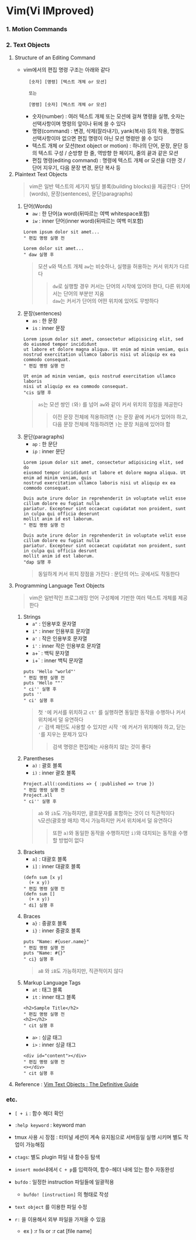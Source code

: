 # Vim(Vi IMproved)
### 1. Motion Commands

### 2. Text Objects
1. Structure of an Editing Command
	- vim에서의 편집 명령 구조는 아래와 같다

			[숫자] [명령] [텍스트 개체 or 모션]
			
			또는
			
			[명령] [숫자] [텍스트 개체 or 모션]

		- 숫자(number) : 여러 텍스트 개체 또는 모션에 걸쳐 명령을 실행, 숫자는 선택사항이며 명령의 앞이나 뒤에 쓸 수 있다
		- 명령(command) : 변경, 삭제(잘라내기), yank(복사) 등의 작용, 명령도 선택사항이마 없으면 편집 명령이 아닌 모션 명령만 쓸 수 있다
		- 텍스트 개체 or 모션(text object or motion) : 하나의 단어, 문장, 문단 등의 텍스트 구성 / 순방향 한 줄, 역방향 한 페이지, 줄의 끝과 같은 모션
		- 편집 명령(editing command) : 명령에 텍스트 개체 or 모션을 더한 것 / 단어 지우기, 다음 문장 변경, 문단 복사 등
2. Plaintext Text Objects
	> vim은 일반 텍스트의 세가지 빌딩 블록(building blocks)을 제공한다 : 단어(words), 문장(sentences), 문단(paragraphs)
	1. 단어(Words)
		- `aw` : 한 단어(a word)(뒤따르는 여백 whitespace포함)
		- `iw` : inner 단어(inner word)(뒤따르는 여백 미포함)
		```vim	
		Lorem ipsum dolor sit amet...
		" 편집 명령 실행 전
		
		Lorem dolor sit amet...
		" daw 실행 후
		```
		> 모션 `w`와 텍스트 개체 `aw`는 비슷하나, 실행을 허용하는 커서 위치가 다르다
		>> `dw`로 실행할 경우 커서는 단어의 시작에 있어야 한다, 다른 위치에서는 단어의 부분만 지움  
		>> `daw`는 커서가 단어의 어떤 위치에 있어도 무방하다
	2. 문장(sentences)
		- `as` : 한 문장
		- `is` : inner 문장
		```vim
		Lorem ipsum dolor sit amet, consectetur adipisicing elit, sed do eiusmod tempor incididunt
		ut labore et dolore magna aliqua. Ut enim ad minim veniam, quis
		nostrud exercitation ullamco laboris nisi ut aliquip ex ea commodo consequat.
		" 편집 명령 실행 전
		
		Ut enim ad minim veniam, quis nostrud exercitation ullamco laboris
		nisi ut aliquip ex ea commodo consequat.
		"cis 실행 후
		```
		> `as`는 모션 쌍인 `(`와`)` 를 넘어 `aw`와 같이 커서 위치의 장점을 제공한다
		>> 이전 문장 전체에 적용하려면 `(`는 문장 끝에 커서가 있어야 하고, 다음 문장 전체에 작동하려면 `)`는 문장 처음에 있어야 함
	3. 문단(paragraphs)
		- `ap` : 한 문단
		- `ip` : inner 문단
		```vim
		Lorem ipsum dolor sit amet, consectetur adipisicing elit, sed do
		eiusmod tempor incididunt ut labore et dolore magna aliqua. Ut enim ad minim veniam, quis 
		nostrud exercitation ullamco laboris nisi ut aliquip ex ea commodo consequat.
		
		Duis aute irure dolor in reprehenderit in voluptate velit esse cillum dolore eu fugiat nulla
		pariatur. Excepteur sint occaecat cupidatat non proident, sunt in culpa qui officia deserunt
		mollit anim id est laborum.
		" 편집 명령 실행 전
		
		Duis aute irure dolor in reprehenderit in voluptate velit esse cillum dolore eu fugiat nulla
		pariatur. Excepteur sint occaecat cupidatat non proident, sunt in culpa qui officia desrunt
		mollit anim id est laborum.
		"dap 실행 후
		```
		> 동일하게 커서 위치 장점을 가진다 : 문단의 어느 곳에서도 작동한다
3. Programming Language Text Objects
	> vim은 일반적인 프로그래밍 언어 구성체에 기반한 여러 텍스트 개체를 제공한다
	1. Strings
		- `a"` : 인용부호 문자열
		- `i"` : inner 인용부호 문자열
		- `a'` : 작은 인용부호 문자열
		- `i'` : inner 작은 인용부호 문자열
		- `a`+` : 백틱 문자열
		- `i`+` : inner 백틱 문자열
		```vim
		puts 'Hello "world"'
		" 편집 명령 실행 전
		puts 'Hello ""'
		" ci'' 실행 후
		puts ''
		" ci' 실행 후
		```
		> 첫 `'`에 커서를 위치하고 `ct'` 를 실행하면 동일한 동작을 수행하나 커서 위치에서 덜 유연하다  
		> `/'` 검색 패턴도 사용할 수 있지만 시작 `'`에 커서가 위치해야 하고, 닫는 `'`를 지우는 문제가 있다
		>> 검색 명령은 편집에는 사용하지 않는 것이 좋다
	2. Parentheses
		- `a)` : 괄호 블록
		- `i)` : inner 괄호 블록
		```vim
		Project.all(:conditions => { :published => true })
		" 편집 명령 실행 전
		Project.all
		" ci'' 실행 후
		```
		> `ab` 와 `ib`도 가능하지만, 괄호문자를 포함하는 것이 더 직관적이다  
		> `%`모션(괄호쌍 매치) 역시 가능하지만 커서 위치에서 덜 유연하다
		>> 또한 `a)`와 동일한 동작을 수행하지만 `i)`와 대치되는 동작을 수행할 방법이 없다
	3. Brackets
		- `a]` : 대괄호 블록
		- `i]` : inner 대괄호 블록
		```vim
		(defn sum [x y]
		  (+ x y))
		" 편집 명령 실행 전
		(defn sum []
		  (+ x y))
		" di] 실행 후
		```
	4. Braces
		- `a}` : 중괄호 블록
		- `i}` : inner 중괄호 블록
		```vim
		puts "Name: #{user.name}"
		" 편집 명령 실행 전
		puts "Name: #{}"
		" ci} 실행 후
		```
		> `aB` 와 `iB`도 가능하지만, 직관적이지 않다
	5. Markup Language Tags
		- `at` : 태그 블록
		- `it` : inner 태그 블록
		```vim
		<h2>Sample Title</h2>
		" 편집 명령 실행 전
		<h2></h2>
		" cit 실행 후
		```
		- `a>` : 싱글 태그
		- `i>` : inner 싱글 태그
		```vim
		<div id="content"></div>
		" 편집 명령 실행 전
		<></div>
		" cit 실행 후
		```
4. Reference : [Vim Text Objects : The Definitive Guide](https://blog.carbonfive.com/vim-text-objects-the-definitive-guide/)

### etc.

- `[ + i`  : 함수 헤더 확인

- `:help keyword` :  keyword man

- tmux  사용 시 장점  : 터미널 세션이 계속 유지됨으로 서버등일 실행 시키며 별도 작업이 가능해짐

- `ctags`: 별도 plugin 파일 내 함수등 탐색

- `insert mode`내에서 `C + p`를 입력하여, 함수-헤더 내에 있는 함수 자동완성

- `bufdo` : 일정한 instruction 파일들에 일괄적용

    - `bufdo! [instruction]` 의 형태로 작성
- `text object` 를 이용한 파일 수정
- `r:` 을 이용해서 외부 파일을 가져올 수 있음
    - ex ) :r !ls or :r cat [file name]
